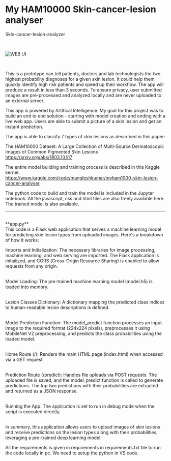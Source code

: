 # My HAM10000 Skin-cancer-lesion analyser
Skin-cancer-lesion-analyzer


<br>

![WEB UI](https://github.com/MangleshKumar1/MyHam-Skin-lesionHAM10000-Skin-cancer-lesion-analyser/assets/97977847/65f35530-01c5-4eb8-8bf5-fe26642ad616)

<br>

This is a prototype can tell patients, doctors and lab technologists the two highest probability diagnoses for a given skin lesion. It could help them quickly identify high risk patients and speed up their workflow. The app will produce a result in less than 3 seconds. To ensure privacy, user submitted images are pre-processed and analyzed locally and are never uploaded to an external server. 

This app is powered by Artifical Intelligence. My goal for this project was to build an end to end solution - starting with model creation and ending with a live web app. Users are able to submit a picture of a skin lesion and get an instant prediction. 

The app is able to classify 7 types of skin lesions as described in this paper:<br>



The HAM10000 Dataset: A Large Collection of Multi-Source Dermatoscopic Images of Common Pigmented Skin Lesions<br>
https://arxiv.org/abs/1803.10417


The entire model building and training process is described in this Kaggle kernel:<br>
https://www.kaggle.com/code/mangleshkumar/myham1000-skin-lesion-cancer-analyser

The python code to build and train the model is included in the Jupyter notebook. All the javascript, css and html files are also freely available here. The trained model is also available.


<hr>

<br>
**app.py**<br>
This code is a Flask web application that serves a machine learning model for predicting skin lesion types from uploaded images. Here's a breakdown of how it works:<br>

Imports and Initialization: The necessary libraries for image processing, machine learning, and web serving are imported. The Flask application is initialized, and CORS (Cross-Origin Resource Sharing) is enabled to allow requests from any origin.<br><br>

Model Loading: The pre-trained machine learning model (model.h5) is loaded into memory.<br><br>

Lesion Classes Dictionary: A dictionary mapping the predicted class indices to human-readable lesion descriptions is defined.<br><br>

Model Prediction Function: The model_predict function processes an input image to the required format (224x224 pixels), preprocesses it using MobileNet V2 preprocessing, and predicts the class probabilities using the loaded model.<br><br>

Home Route (/): Renders the main HTML page (index.html) when accessed via a GET request.<br><br>

Prediction Route (/predict): Handles file uploads via POST requests. The uploaded file is saved, and the model_predict function is called to generate predictions. The top two predictions with their probabilities are extracted and returned as a JSON response.<br><br>

Running the App: The application is set to run in debug mode when the script is executed directly.<br><br>

In summary, this application allows users to upload images of skin lesions and receive predictions on the lesion types along with their probabilities, leveraging a pre-trained deep learning model.



All the requirements is given in requirements in requirements.txt file to run the code locally in pc. We need to setup the python in VS code.
